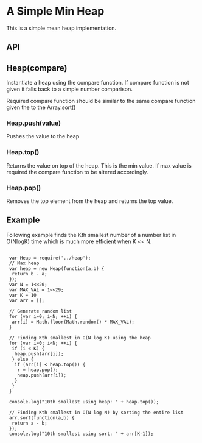# A Simple Min Heap

This is a simple mean heap implementation.

## API

## Heap(compare)
Instantiate a heap using the compare function. If compare function is not
given it falls back to a simple number comparison.

Required compare function should be similar to the same compare function
given the to the Array.sort()

### Heap.push(value)

Pushes the value to the heap

### Heap.top()

Returns the value on top of the heap. This is the min value. If max value is
required the compare function to be altered accordingly.

### Heap.pop()

Removes the top element from the heap and returns the top value.

## Example

Following example finds the Kth smallest number of a number list in
O(NlogK) time which is much more efficient when K << N.

```

 var Heap = require('../heap');
 // Max heap
 var heap = new Heap(function(a,b) {
  return b - a;
 });
 var N = 1<<20;
 var MAX_VAL = 1<<29;
 var K = 10
 var arr = [];

 // Generate random list
 for (var i=0; i<N; ++i) {
  arr[i] = Math.floor(Math.random() * MAX_VAL);
 }

 // Finding Kth smallest in O(N log K) using the heap
 for (var i=0; i<N; ++i) {
  if (i < K) {
   heap.push(arr[i]);
  } else {
   if (arr[i] < heap.top()) {
    r = heap.pop();
    heap.push(arr[i]);
   }
  }
 }

 console.log("10th smallest using heap: " + heap.top());

 // Finding Kth smallest in O(N log N) by sorting the entire list
 arr.sort(function(a,b) {
  return a - b;
 });
 console.log("10th smallest using sort: " + arr[K-1]);

```
